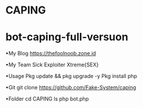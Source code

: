 # CAPING

# bot-caping-full-versuon

•My Blog
https://thefoolnoob.zone.id

•My Team
Sick Exploiter Xtreme{SEX}

•Usage
Pkg update && pkg upgrade -y
Pkg install php

•Git
git clone 
https://github.com/Fake-System/caping

•Folder
cd CAPING
ls
php bot.php
